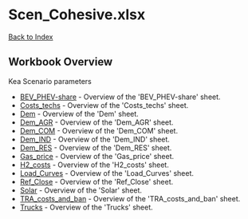 # Scen_Cohesive.xlsx

[Back to Index](../../README.md)

## Workbook Overview

Kea Scenario parameters

- [BEV_PHEV-share](BEV_PHEV-share.md) - Overview of the 'BEV_PHEV-share' sheet.
- [Costs_techs](Costs_techs.md) - Overview of the 'Costs_techs' sheet.
- [Dem](Dem.md) - Overview of the 'Dem' sheet.
- [Dem_AGR](Dem_AGR.md) - Overview of the 'Dem_AGR' sheet.
- [Dem_COM](Dem_COM.md) - Overview of the 'Dem_COM' sheet.
- [Dem_IND](Dem_IND.md) - Overview of the 'Dem_IND' sheet.
- [Dem_RES](Dem_RES.md) - Overview of the 'Dem_RES' sheet.
- [Gas_price](Gas_price.md) - Overview of the 'Gas_price' sheet.
- [H2_costs](H2_costs.md) - Overview of the 'H2_costs' sheet.
- [Load_Curves](Load_Curves.md) - Overview of the 'Load_Curves' sheet.
- [Ref_Close](Ref_Close.md) - Overview of the 'Ref_Close' sheet.
- [Solar](Solar.md) - Overview of the 'Solar' sheet.
- [TRA_costs_and_ban](TRA_costs_and_ban.md) - Overview of the 'TRA_costs_and_ban' sheet.
- [Trucks](Trucks.md) - Overview of the 'Trucks' sheet.
